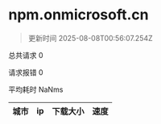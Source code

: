 
  # npm.onmicrosoft.cn

  > 更新时间 2025-08-08T00:56:07.254Z
  
  总共请求 0

  请求报错 0

  平均耗时 NaNms

|城市|ip|下载大小|速度|
|-----|----------|---|---|

  